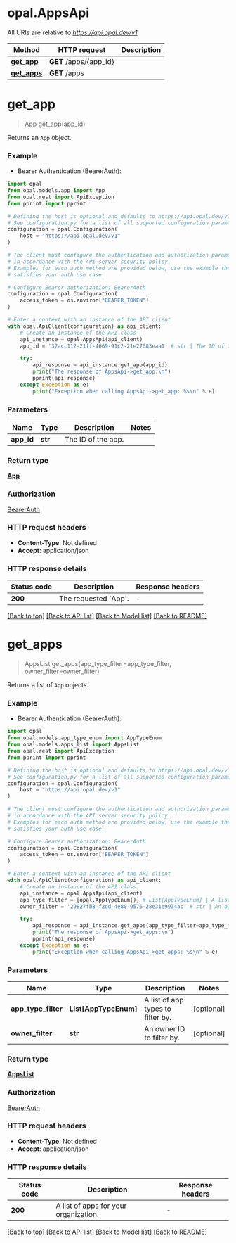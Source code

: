 # opal.AppsApi

All URIs are relative to *https://api.opal.dev/v1*

Method | HTTP request | Description
------------- | ------------- | -------------
[**get_app**](AppsApi.md#get_app) | **GET** /apps/{app_id} | 
[**get_apps**](AppsApi.md#get_apps) | **GET** /apps | 


# **get_app**
> App get_app(app_id)



Returns an `App` object.

### Example

* Bearer Authentication (BearerAuth):

```python
import opal
from opal.models.app import App
from opal.rest import ApiException
from pprint import pprint

# Defining the host is optional and defaults to https://api.opal.dev/v1
# See configuration.py for a list of all supported configuration parameters.
configuration = opal.Configuration(
    host = "https://api.opal.dev/v1"
)

# The client must configure the authentication and authorization parameters
# in accordance with the API server security policy.
# Examples for each auth method are provided below, use the example that
# satisfies your auth use case.

# Configure Bearer authorization: BearerAuth
configuration = opal.Configuration(
    access_token = os.environ["BEARER_TOKEN"]
)

# Enter a context with an instance of the API client
with opal.ApiClient(configuration) as api_client:
    # Create an instance of the API class
    api_instance = opal.AppsApi(api_client)
    app_id = '32acc112-21ff-4669-91c2-21e27683eaa1' # str | The ID of the app.

    try:
        api_response = api_instance.get_app(app_id)
        print("The response of AppsApi->get_app:\n")
        pprint(api_response)
    except Exception as e:
        print("Exception when calling AppsApi->get_app: %s\n" % e)
```



### Parameters


Name | Type | Description  | Notes
------------- | ------------- | ------------- | -------------
 **app_id** | **str**| The ID of the app. | 

### Return type

[**App**](App.md)

### Authorization

[BearerAuth](../README.md#BearerAuth)

### HTTP request headers

 - **Content-Type**: Not defined
 - **Accept**: application/json

### HTTP response details

| Status code | Description | Response headers |
|-------------|-------------|------------------|
**200** | The requested &#x60;App&#x60;. |  -  |

[[Back to top]](#) [[Back to API list]](../README.md#documentation-for-api-endpoints) [[Back to Model list]](../README.md#documentation-for-models) [[Back to README]](../README.md)

# **get_apps**
> AppsList get_apps(app_type_filter=app_type_filter, owner_filter=owner_filter)



Returns a list of `App` objects.

### Example

* Bearer Authentication (BearerAuth):

```python
import opal
from opal.models.app_type_enum import AppTypeEnum
from opal.models.apps_list import AppsList
from opal.rest import ApiException
from pprint import pprint

# Defining the host is optional and defaults to https://api.opal.dev/v1
# See configuration.py for a list of all supported configuration parameters.
configuration = opal.Configuration(
    host = "https://api.opal.dev/v1"
)

# The client must configure the authentication and authorization parameters
# in accordance with the API server security policy.
# Examples for each auth method are provided below, use the example that
# satisfies your auth use case.

# Configure Bearer authorization: BearerAuth
configuration = opal.Configuration(
    access_token = os.environ["BEARER_TOKEN"]
)

# Enter a context with an instance of the API client
with opal.ApiClient(configuration) as api_client:
    # Create an instance of the API class
    api_instance = opal.AppsApi(api_client)
    app_type_filter = [opal.AppTypeEnum()] # List[AppTypeEnum] | A list of app types to filter by. (optional)
    owner_filter = '29827fb8-f2dd-4e80-9576-28e31e9934ac' # str | An owner ID to filter by. (optional)

    try:
        api_response = api_instance.get_apps(app_type_filter=app_type_filter, owner_filter=owner_filter)
        print("The response of AppsApi->get_apps:\n")
        pprint(api_response)
    except Exception as e:
        print("Exception when calling AppsApi->get_apps: %s\n" % e)
```



### Parameters


Name | Type | Description  | Notes
------------- | ------------- | ------------- | -------------
 **app_type_filter** | [**List[AppTypeEnum]**](AppTypeEnum.md)| A list of app types to filter by. | [optional] 
 **owner_filter** | **str**| An owner ID to filter by. | [optional] 

### Return type

[**AppsList**](AppsList.md)

### Authorization

[BearerAuth](../README.md#BearerAuth)

### HTTP request headers

 - **Content-Type**: Not defined
 - **Accept**: application/json

### HTTP response details

| Status code | Description | Response headers |
|-------------|-------------|------------------|
**200** | A list of apps for your organization. |  -  |

[[Back to top]](#) [[Back to API list]](../README.md#documentation-for-api-endpoints) [[Back to Model list]](../README.md#documentation-for-models) [[Back to README]](../README.md)

